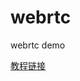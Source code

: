 # webrtc
webrtc demo

[教程链接](https://developer.mozilla.org/zh-CN/docs/Web/API/WebRTC_API/Signaling_and_video_calling)
